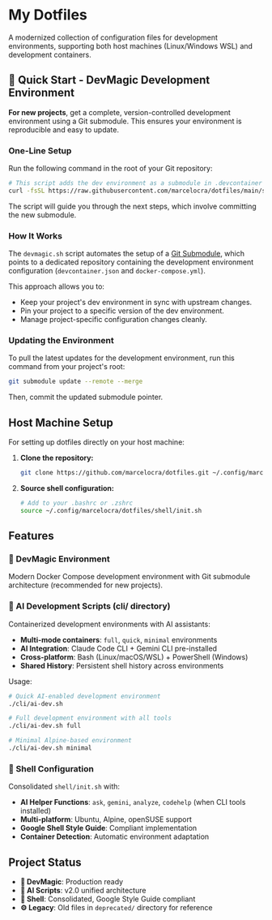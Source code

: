 # My Dotfiles

A modernized collection of configuration files for development environments, supporting both host machines (Linux/Windows WSL) and development containers.

## 🚀 Quick Start - DevMagic Development Environment

**For new projects**, get a complete, version-controlled development environment using a Git submodule. This ensures your environment is reproducible and easy to update.

### One-Line Setup

Run the following command in the root of your Git repository:

```bash
# This script adds the dev environment as a submodule in .devcontainer
curl -fsSL https://raw.githubusercontent.com/marcelocra/dotfiles/main/setup/devmagic.sh | bash
```

The script will guide you through the next steps, which involve committing the new submodule.

### How It Works

The `devmagic.sh` script automates the setup of a [Git Submodule](https://git-scm.com/book/en/v2/Git-Tools-Submodules), which points to a dedicated repository containing the development environment configuration (`devcontainer.json` and `docker-compose.yml`).

This approach allows you to:

- Keep your project's dev environment in sync with upstream changes.
- Pin your project to a specific version of the dev environment.
- Manage project-specific configuration changes cleanly.

### Updating the Environment

To pull the latest updates for the development environment, run this command from your project's root:

```bash
git submodule update --remote --merge
```

Then, commit the updated submodule pointer.

## Host Machine Setup

For setting up dotfiles directly on your host machine:

1. **Clone the repository:**

   ```sh
   git clone https://github.com/marcelocra/dotfiles.git ~/.config/marcelocra/dotfiles
   ```

2. **Source shell configuration:**
   ```sh
   # Add to your .bashrc or .zshrc
   source ~/.config/marcelocra/dotfiles/shell/init.sh
   ```

## Features

### 🚀 DevMagic Environment

Modern Docker Compose development environment with Git submodule architecture (recommended for new projects).

### 🤖 AI Development Scripts (cli/ directory)

Containerized development environments with AI assistants:

- **Multi-mode containers**: `full`, `quick`, `minimal` environments
- **AI Integration**: Claude Code CLI + Gemini CLI pre-installed
- **Cross-platform**: Bash (Linux/macOS/WSL) + PowerShell (Windows)
- **Shared History**: Persistent shell history across environments

Usage:

```bash
# Quick AI-enabled development environment
./cli/ai-dev.sh

# Full development environment with all tools
./cli/ai-dev.sh full

# Minimal Alpine-based environment
./cli/ai-dev.sh minimal
```

### 🐚 Shell Configuration

Consolidated `shell/init.sh` with:

- **AI Helper Functions**: `ask`, `gemini`, `analyze`, `codehelp` (when CLI tools installed)
- **Multi-platform**: Ubuntu, Alpine, openSUSE support
- **Google Shell Style Guide**: Compliant implementation
- **Container Detection**: Automatic environment adaptation

## Project Status

- **🚀 DevMagic**: Production ready
- **🤖 AI Scripts**: v2.0 unified architecture
- **🐚 Shell**: Consolidated, Google Style Guide compliant
- **⚙️ Legacy**: Old files in `deprecated/` directory for reference
